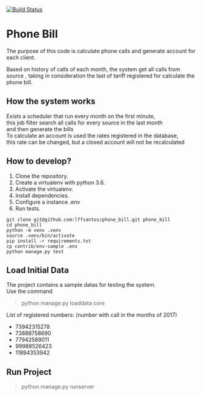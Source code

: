 [![Build Status](https://travis-ci.org/lffsantos/phone_bill.svg?branch=master)](https://travis-ci.org/lffsantos/phone_bill)

# Phone Bill

The purpose of this code is calculate phone calls and generate account for each client.

Based on history of calls of each month, the system get all calls from source , 
taking in consideration the last of tariff registered for calculate the phone bill.


## How the system works

Exists a scheduler that run every month on the first minute,   
this job filter search all calls for every source in the last month   
and then generate the bills  
To calculate an account is used the rates registered in the database,   
this rate can be changed, but a closed account will not be recalculated  


## How to develop?

1. Clone the repository.
2. Create a virtualenv with python 3.6.
3. Activate the virtualenv.
4. Install dependencies.
5. Configure a instance .env
6. Run tests.

```console
git clone git@github.com:lffsantos/phone_bill.git phone_bill
cd phone_bill
python -m venv .venv
source .venv/bin/activate
pip install -r requirements.txt
cp contrib/env-sample .env
python manage.py test
```

## Load Initial Data

The project contains a sample datas for testing the system.  
Use the command

> python manage.py loaddata core

List of registered numbers: (number with call in the months of 2017)  

- 73942315278 
- 73888758690 
- 77942589011 
- 99988526423 
- 11894353942 


## Run Project  

> python manage.py runserver
